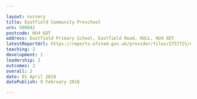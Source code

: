 ```yaml
---

layout: nursery
title: Eastfield Community Preschool
urn: 509942
postcode: HU4 6DT
address: Eastfield Primary School, Eastfield Road, HULL, HU4 6DT
latestReportUrl: https://reports.ofsted.gov.uk/provider/files/2757721/urn/509942.pdf
teaching: 2
development: 1
leadership: 2
outcomes: 2
overall: 2
date: 01 April 2018 
datePublish: 9 February 2018

---
```

